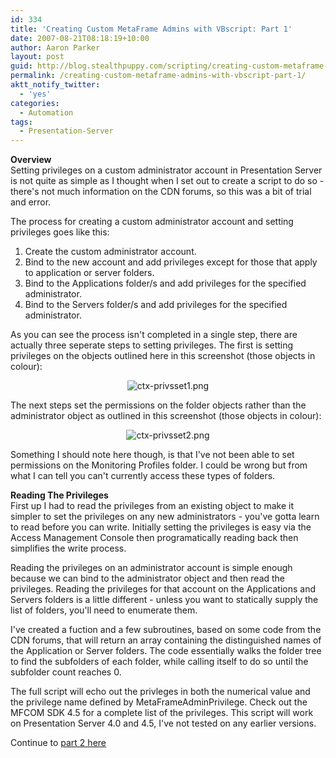 ```yaml
---
id: 334
title: 'Creating Custom MetaFrame Admins with VBscript: Part 1'
date: 2007-08-21T08:18:19+10:00
author: Aaron Parker
layout: post
guid: http://blog.stealthpuppy.com/scripting/creating-custom-metaframe-admins-with-vbscript-part-1
permalink: /creating-custom-metaframe-admins-with-vbscript-part-1/
aktt_notify_twitter:
  - 'yes'
categories:
  - Automation
tags:
  - Presentation-Server
---
```

**Overview**  
Setting privileges on a custom administrator account in Presentation Server is not quite as simple as I thought when I set out to create a script to do so - there's not much information on the CDN forums, so this was a bit of trial and error.

The process for creating a custom administrator account and setting privileges goes like this:

  1. Create the custom administrator account.
  2. Bind to the new account and add privileges except for those that apply to application or server folders.
  3. Bind to the Applications folder/s and add privileges for the specified administrator.
  4. Bind to the Servers folder/s and add privileges for the specified administrator.

As you can see the process isn't completed in a single step, there are actually three seperate steps to setting privileges. The first is setting privileges on the objects outlined here in this screenshot (those objects in colour):

<p style="text-align: center">
  <img src="http://stealthpuppy.com/wp-content/uploads/2007/08/ctx-privsset1.png" alt="ctx-privsset1.png" />
</p>

The next steps set the permissions on the folder objects rather than the administrator object as outlined in this screenshot (those objects in colour):

<p style="text-align: center">
  <img src="http://stealthpuppy.com/wp-content/uploads/2007/08/ctx-privsset2.png" alt="ctx-privsset2.png" />
</p>

Something I should note here though, is that I've not been able to set permissions on the Monitoring Profiles folder. I could be wrong but from what I can tell you can't currently access these types of folders.

**Reading The Privileges**  
First up I had to read the privileges from an existing object to make it simpler to set the privileges on any new administrators - you've gotta learn to read before you can write. Initially setting the privileges is easy via the Access Management Console then programatically reading back then simplifies the write process.

Reading the privileges on an administrator account is simple enough because we can bind to the administrator object and then read the privileges. Reading the privileges for that account on the Applications and Servers folders is a little different - unless you want to statically supply the list of folders, you'll need to enumerate them.

I've created a fuction and a few subroutines, based on some code from the CDN forums, that will return an array containing the distinguished names of the Application or Server folders. The code essentially walks the folder tree to find the subfolders of each folder, while calling itself to do so until the subfolder count reaches 0.

The full script will echo out the privleges in both the numerical value and the privilege name defined by MetaFrameAdminPrivilege. Check out the MFCOM SDK 4.5 for a complete list of the privileges. This script will work on Presentation Server 4.0 and 4.5, I've not tested on any earlier versions.



Continue to [part 2 here](http://stealthpuppy.com/scripting/creating-custom-metaframe-admins-with-vbscript-part-2)